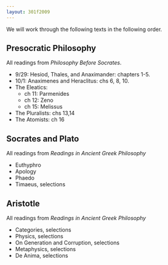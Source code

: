 ```yaml
---
layout: 301f2009
---
```


We will work through the following texts in the following order. 

## Presocratic Philosophy

All readings from *Philosophy Before Socrates*.

+ 9/29: Hesiod, Thales, and Anaximander: chapters 1-5.
+ 10/1: Anaximenes and Heraclitus: chs 6, 8, 10.
+ The Eleatics:
	+ ch 11: Parmenides
	+ ch 12: Zeno
	+ ch 15: Melissus
+ The Pluralists: chs 13,14
+ The Atomists: ch 16

## Socrates and Plato ##

All readings from *Readings in Ancient Greek Philosophy*

+ Euthyphro
+ Apology
+ Phaedo
+ Timaeus, selections

## Aristotle ##

All readings from *Readings in Ancient Greek Philosophy*

+ Categories, selections
+ Physics, selections
+ On Generation and Corruption, selections
+ Metaphysics, selections
+ De Anima, selections

